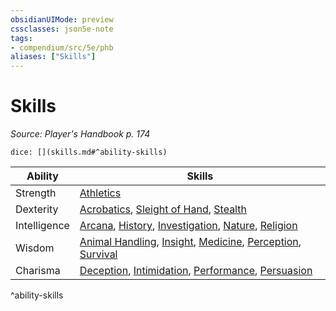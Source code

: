 ```yaml
---
obsidianUIMode: preview
cssclasses: json5e-note
tags:
- compendium/src/5e/phb
aliases: ["Skills"]
---
```

# Skills
*Source: Player's Handbook p. 174* 

`dice: [](skills.md#^ability-skills)`

| Ability | Skills |
|---------|--------|
| Strength | [Athletics](z_compendium/rules/skills.md#Athletics) |
| Dexterity | [Acrobatics](z_compendium/rules/skills.md#Acrobatics), [Sleight of Hand](z_compendium/rules/skills.md#Sleight%20of%20Hand), [Stealth](z_compendium/rules/skills.md#Stealth) |
| Intelligence | [Arcana](z_compendium/rules/skills.md#Arcana), [History](z_compendium/rules/skills.md#History), [Investigation](z_compendium/rules/skills.md#Investigation), [Nature](z_compendium/rules/skills.md#Nature), [Religion](z_compendium/rules/skills.md#Religion) |
| Wisdom | [Animal Handling](z_compendium/rules/skills.md#Animal%20Handling), [Insight](z_compendium/rules/skills.md#Insight), [Medicine](z_compendium/rules/skills.md#Medicine), [Perception](z_compendium/rules/skills.md#Perception), [Survival](z_compendium/rules/skills.md#Survival) |
| Charisma | [Deception](z_compendium/rules/skills.md#Deception), [Intimidation](z_compendium/rules/skills.md#Intimidation), [Performance](z_compendium/rules/skills.md#Performance), [Persuasion](z_compendium/rules/skills.md#Persuasion) |
^ability-skills